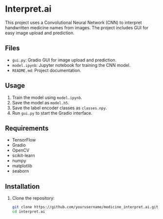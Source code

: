 # Interpret.ai

This project uses a Convolutional Neural Network (CNN) to interpret handwritten medicine names from images. The project includes GUI for easy image upload and prediction.

## Files
- `gui.py`: Gradio GUI for image upload and prediction.
- `model.ipynb`: Jupyter notebook for training the CNN model.
- `README.md`: Project documentation.

## Usage
1. Train the model using `model.ipynb`.
2. Save the model as `model.h5`.
3. Save the label encoder classes as `classes.npy`.
4. Run `gui.py` to start the Gradio interface.

## Requirements
- TensorFlow
- Gradio
- OpenCV
- scikit-learn
- numpy
- matplotlib
- seaborn

## Installation
1. Clone the repository:
   ```sh
   git clone https://github.com/yourusername/medicine_interpret.ai.git
   cd interpret.ai

